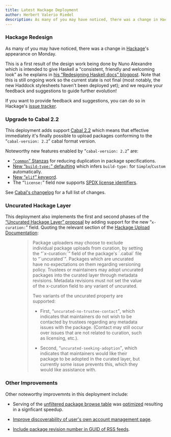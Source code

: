 ```yaml
---
title: Latest Hackage Deployment
author: Herbert Valerio Riedel
description: As many of you may have noticed, there was a change in Hackage's appearance on Monday...
---
```


### Hackage Redesign

As many of you may have noticed, there was a change in [Hackage](https://hackage.haskell.org)'s appearance on Monday.

This is a first result of the design work being done by Nuno Alexandre
which is intended to give Haskell a <q>consistent, friendly and
welcoming look</q> as he explains in [his <q>Redesigning Haskell docs</q>
blogpost](https://nunoalexandre.com/2018/02/04/redesigning-haskell-docs). Note
that this is still ongoing work so the current state is not final
(most notably, the new Haddock stylesheets haven't been deployed yet);
and we require your feedback and suggestions to guide further
evolution!

If you want to provide feedback and suggestions, you can do so in
Hackage's [issue tracker](https://github.com/haskell/hackage-server/issues).

### Upgrade to Cabal 2.2

This deployment adds support
[Cabal 2.2](http://hackage.haskell.org/package/Cabal-2.2.0.0) which means
that effective immediately it's finally possible to upload packages
conforming to the <q>`cabal-version: 2.2`</q> cabal format version.

Noteworthy new features enabled by <q>`cabal-version: 2.2`</q> are:

 - [<q>`common`</q> Stanzas](http://cabal.readthedocs.io/en/latest/developing-packages.html?highlight=elif#common-stanzas) for reducing duplication in package specifications.
 - [New <q>`build-type:`</q> defaulting](http://cabal.readthedocs.io/en/latest/developing-packages.html?highlight=elif#pkg-field-build-type) which infers `build-type:` for `Simple`/`Custom` automatically.
 - [New <q>`elif`</q> keyword](http://cabal.readthedocs.io/en/latest/developing-packages.html?highlight=elif#conditional-blocks).
 - The <q>`license:`</q> field now supports [SPDX license identifiers](https://spdx.org/licenses/).
 
See [Cabal's changelog](http://hackage.haskell.org/package/Cabal-2.2.0.0/changelog) for a full list of changes.

### Uncurated Hackage Layer

This deployment also implements the first and second phases of the [<q>Uncurated Hackage Layer</q> proposal](https://github.com/gbaz/ecosystem-proposals/blob/gbaz-uncurated/proposals/0000-uncurated-layer.rst) by adding support for the new <q>`x-curation:`</q> field.
Quoting the relevant section of the [Hackage Upload Documentation](http://hackage.haskell.org/upload#versioning_and_curation):

<blockquote style="margin-left: 5em; margin-right: 5em" cite="http://hackage.haskell.org/upload#versioning_and_curation">
Package uploaders may choose to exclude individual package uploads
from curation, by setting the <q>`x-curation:`</q> field of the package's
`.cabal` file to <q>`uncurated`</q>. Packages which are uncurated have no
expectations on them regarding versioning policy. Trustees or
maintainers may adopt uncurated packages into the curated layer
through metadata revisions. Metadata revisions must not set the
value of the x-curation field to any variant of uncurated.
 
Two variants of the uncurated property are supported:
 
- First, <q>`uncurated-no-trustee-contact`</q>, which indicates that
  maintainers do not wish to be contacted by trustees regarding any
  metadata issues with the package. (Contact may still occur over
  issues that are not related to curation, such as licensing, etc.).
 
- Second, <q>`uncurated-seeking-adoption`</q>, which indicates that
  maintainers would like their package to be adopted in the curated
  layer, but currently some issue prevents this, which they would
  like assistance with.
</blockquote>

### Other Improvements

Other noteworthy improvemnts in this deployment include:

 - Serving of the [unfiltered package browse table](https://hackage.haskell.org/packages/browse) was [optimized](https://github.com/haskell/hackage-server/pull/699) resulting in a signficant speedup.

 - [Improve discoverability of user's own account management page](https://github.com/haskell/hackage-server/pull/689).

 - [Include package revision number in GUID of RSS feeds](https://github.com/haskell/hackage-server/issues/683).
